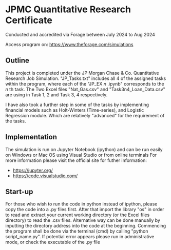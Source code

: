 # JPMC Quantitative Research Certificate
Conducted and accredited via Forage between July 2024 to Aug 2024

Access program on: https://www.theforage.com/simulations

## Outline
This project is completed under the JP Morgan Chase & Co. Quantitative Research Job Simulation.
"JP_Tasks.txt" includes all 4 of the assigned tasks within the program, where each of the "JP_EX $n$ .ipynb" corresponds to the $n$ th task.
The Two Excel files "Nat_Gas.csv" and "Task3n4_Loan_Data.csv" are using in Task 1, 2 and Task 3, 4 respectively.

I have also took a further step in some of the tasks by implementing financial models such as Holt-Winters (Time-series), and Logistic Regression module.
Which are relatively "advanced" for the requirement of the tasks.

## Implementation
The simulation is run on Jupyter Notebook (ipython) and can be run easily on Windows or Mac OS using Visual Studio or from online terminals
For more information please visit the official site for futher information:
- https://jupyter.org/
- https://code.visualstudio.com/

## Start-up
For those who wish to run the code in python instead of ipython, please copy the code into a .py files first.
After that import the library "os" in order to read and extract your current working directory (or the Excel files directory) to read the .csv files.
Alternative way can be done manually by inputting the directory address into the code at the beginning.
Commencing the program shall be done via the terminal (cmd) by calling "python script_name.py".
If potential error appears please run in administrative mode, or check the executable of the .py file

